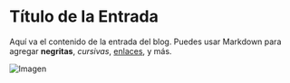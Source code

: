 # Título de la Entrada

Aquí va el contenido de la entrada del blog. Puedes usar Markdown para agregar **negritas**, _cursivas_, [enlaces](https://github.com), y más.

![Imagen](../assets/isotipo.png)

